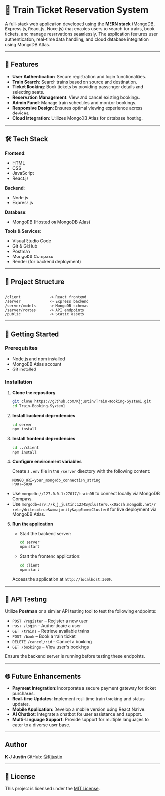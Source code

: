 # 🚆 Train Ticket Reservation System

A full-stack web application developed using the **MERN stack** (MongoDB, Express.js, React.js, Node.js) that enables users to search for trains, book tickets, and manage reservations seamlessly. The application features user authentication, real-time data handling, and cloud database integration using MongoDB Atlas.

---

## 📌 Features

- **User Authentication**: Secure registration and login functionalities.
- **Train Search**: Search trains based on source and destination.
- **Ticket Booking**: Book tickets by providing passenger details and selecting seats.
- **Reservation Management**: View and cancel existing bookings.
- **Admin Panel**: Manage train schedules and monitor bookings.
- **Responsive Design**: Ensures optimal viewing experience across devices.
- **Cloud Integration**: Utilizes MongoDB Atlas for database hosting.

---

## 🛠️ Tech Stack

**Frontend**:
- HTML
- CSS
- JavaScript
- React.js

**Backend**:
- Node.js
- Express.js

**Database**:
- MongoDB (Hosted on MongoDB Atlas)

**Tools & Services**:
- Visual Studio Code
- Git & GitHub
- Postman
- MongoDB Compass
- Render (for backend deployment)

---

## 📂 Project Structure

```

/client             -> React frontend
/server             -> Express backend
/server/models      -> MongoDB schemas
/server/routes      -> API endpoints
/public             -> Static assets

````

---

## 🚀 Getting Started

### Prerequisites

- Node.js and npm installed
- MongoDB Atlas account
- Git installed

### Installation

1. **Clone the repository**
   ```bash
   git clone https://github.com/Kjjustin/Train-Booking-System1.git
   cd Train-Booking-System1

2. **Install backend dependencies**

   ```bash
   cd server
   npm install
   ```

3. **Install frontend dependencies**

   ```bash
   cd ../client
   npm install
   ```

4. **Configure environment variables**

   Create a `.env` file in the `/server` directory with the following content:

   ```
   MONGO_URI=your_mongodb_connection_string
   PORT=5000
   ```
- Use `mongodb://127.0.0.1:27017/trainDB` to connect locally via MongoDB Compass.  
- Use `mongodb+srv://k_j_justin:12345@cluster0.kx0aczh.mongodb.net/?retryWrites=true&w=majority&appName=Cluster0` for live deployment via MongoDB Atlas.

5. **Run the application**

   * Start the backend server:

     ```bash
     cd server
     npm start
     ```

   * Start the frontend application:

     ```bash
     cd client
     npm start
     ```

   Access the application at `http://localhost:3000`.

---

## 🧪 API Testing

Utilize **Postman** or a similar API testing tool to test the following endpoints:

* `POST /register` – Register a new user
* `POST /login` – Authenticate a user
* `GET /trains` – Retrieve available trains
* `POST /book` – Book a train ticket
* `DELETE /cancel/:id` – Cancel a booking
* `GET /bookings` – View user's bookings

Ensure the backend server is running before testing these endpoints.

---

## 🌐 Future Enhancements

* **Payment Integration**: Incorporate a secure payment gateway for ticket purchases.
* **Real-time Updates**: Implement real-time train tracking and status updates.
* **Mobile Application**: Develop a mobile version using React Native.
* **AI Chatbot**: Integrate a chatbot for user assistance and support.
* **Multi-language Support**: Provide support for multiple languages to cater to a diverse user base.

---

##  Author

**K J Justin**
GitHub: [@Kjjustin](https://github.com/Kjjustin)

---

## 📄 License

This project is licensed under the [MIT License](LICENSE).


